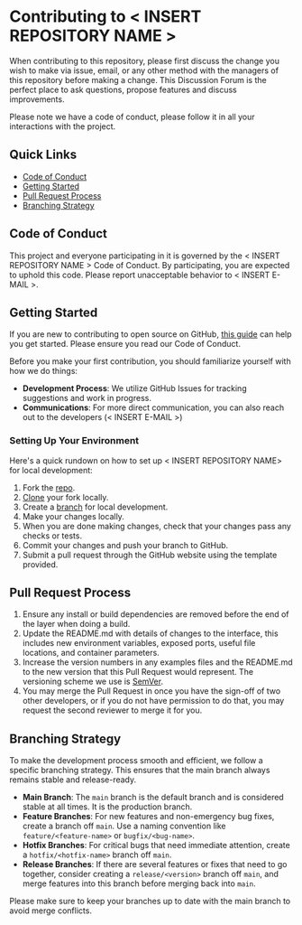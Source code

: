 # Contributing to < INSERT REPOSITORY NAME >

When contributing to this repository, please first discuss the change you wish to make via issue, email, or any other method with the managers of this repository before making a change. This Discussion Forum is the perfect place to ask questions, propose features and discuss improvements.

Please note we have a code of conduct, please follow it in all your interactions with the project.

## Quick Links
- [Code of Conduct](#code-of-conduct)
- [Getting Started](#getting-started)
- [Pull Request Process](#pull-request-process)
- [Branching Strategy](#branching-strategy)

## Code of Conduct

This project and everyone participating in it is governed by the < INSERT REPOSITORY NAME > Code of Conduct. By participating, you are expected to uphold this code. Please report unacceptable behavior to < INSERT E-MAIL >.

## Getting Started

If you are new to contributing to open source on GitHub, [this guide](https://opensource.guide/how-to-contribute/) can help you get started. Please ensure you read our Code of Conduct.

Before you make your first contribution, you should familiarize yourself with how we do things:

- **Development Process**: We utilize GitHub Issues for tracking suggestions and work in progress.
- **Communications**: For more direct communication, you can also reach out to the developers (< INSERT E-MAIL >)

### Setting Up Your Environment

Here's a quick rundown on how to set up < INSERT REPOSITORY NAME> for local development:

1. Fork the [repo](https://docs.github.com/en/pull-requests/collaborating-with-pull-requests/working-with-forks/fork-a-repo).
2. [Clone](https://docs.github.com/en/repositories/creating-and-managing-repositories/cloning-a-repository) your fork locally.
3. Create a [branch](https://docs.github.com/en/pull-requests/collaborating-with-pull-requests/proposing-changes-to-your-work-with-pull-requests/creating-and-deleting-branches-within-your-repository) for local development.
4. Make your changes locally.
5. When you are done making changes, check that your changes pass any checks or tests.
6. Commit your changes and push your branch to GitHub.
7. Submit a pull request through the GitHub website using the template provided.

## Pull Request Process

1. Ensure any install or build dependencies are removed before the end of the layer when doing a build.
2. Update the README.md with details of changes to the interface, this includes new environment variables, exposed ports, useful file locations, and container parameters.
3. Increase the version numbers in any examples files and the README.md to the new version that this Pull Request would represent. The versioning scheme we use is [SemVer](http://semver.org/).
4. You may merge the Pull Request in once you have the sign-off of two other developers, or if you do not have permission to do that, you may request the second reviewer to merge it for you.

## Branching Strategy

To make the development process smooth and efficient, we follow a specific branching strategy. This ensures that the main branch always remains stable and release-ready.

- **Main Branch**: The `main` branch is the default branch and is considered stable at all times. It is the production branch.
- **Feature Branches**: For new features and non-emergency bug fixes, create a branch off `main`. Use a naming convention like `feature/<feature-name>` or `bugfix/<bug-name>`.
- **Hotfix Branches**: For critical bugs that need immediate attention, create a `hotfix/<hotfix-name>` branch off `main`.
- **Release Branches**: If there are several features or fixes that need to go together, consider creating a `release/<version>` branch off `main`, and merge features into this branch before merging back into `main`.

Please make sure to keep your branches up to date with the main branch to avoid merge conflicts.

